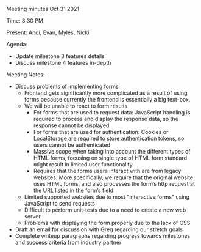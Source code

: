 Meeting minutes Oct 31 2021

Time: 8:30 PM

Present: Andi, Evan, Myles, Nicki

Agenda:

- Update milestone 3 features details
- Discuss milestone 4 features in-depth

Meeting Notes:

- Discuss problems of implementing forms
  - Frontend gets significantly more complicated as a result of using forms because currently the frontend is essentially a big text-box.
  - We will be unable to react to form results
    - For forms that are used to request data: JavaScript handling is required to process and display the response data, so the response cannot be displayed
    - For forms that are used for authentication: Cookies or LocalStorage are required to store authentication tokens, so users cannot be authenticated
    - Massive scope when taking into account the different types of HTML forms, focusing on single type of HTML form standard might result in limited user functionality
    - Requires that the forms users interact with are from legacy websites. More specifically, we require that the original website uses HTML forms, and also processes the form’s http request at the URL listed in the form’s <action> field
  - Limited supported websites due to most "interactive forms" using JavaScript to send requests
  - Difficult to perform unit-tests due to a need to create a new web server
  - Problems with displaying the form properly due to the lack of CSS
- Draft an email for discussion with Greg regarding our stretch goals
- Complete writeup paragraphs regarding progress towards milestones and success criteria from industry partner
